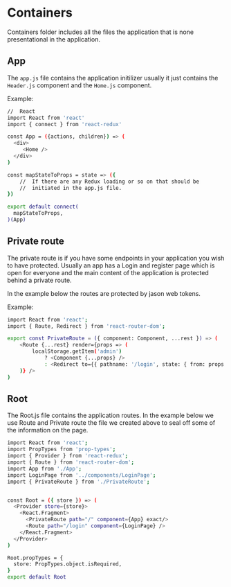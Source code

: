 # Containers

Containers folder includes all the files the application that is none presentational in the application.

## App

The `app.js` file contains the application initilizer usually it just contains the `Header.js` component and the `Home.js` component.

Example:

```bash
//  React
import React from 'react'
import { connect } from 'react-redux'

const App = ({actions, children}) => (
  <div>
     <Home />
  </div>
)

const mapStateToProps = state => ({
    //  If there are any Redux loading or so on that should be
    //  initiated in the app.js file.
})

export default connect(
  mapStateToProps,
)(App)
```

## Private route

The private route is if you have some endpoints in your application you wish to have protected. Usually an app has a Login and register page which is open for everyone and the main content of the application is protected behind a private route.

In the example below the routes are protected by jason web tokens. 

Example:
```bash
import React from 'react';
import { Route, Redirect } from 'react-router-dom';

export const PrivateRoute = ({ component: Component, ...rest }) => (
    <Route {...rest} render={props => (
        localStorage.getItem('admin')
            ? <Component {...props} />
            : <Redirect to={{ pathname: '/login', state: { from: props.location } }} />
    )} />
)
```

## Root

The Root.js file contains the application routes. In the example below we use Route and Private route the file we created above to seal off some of the information on the page.

```bash
import React from 'react';
import PropTypes from 'prop-types';
import { Provider } from 'react-redux';
import { Route } from 'react-router-dom';
import App from './App';
import LoginPage from '../components/LoginPage';
import { PrivateRoute } from './PrivateRoute';


const Root = ({ store }) => (
  <Provider store={store}>
    <React.Fragment>
      <PrivateRoute path="/" component={App} exact/>
      <Route path="/login" component={LoginPage} />
    </React.Fragment>
  </Provider>
)

Root.propTypes = {
  store: PropTypes.object.isRequired,
}
export default Root
```
